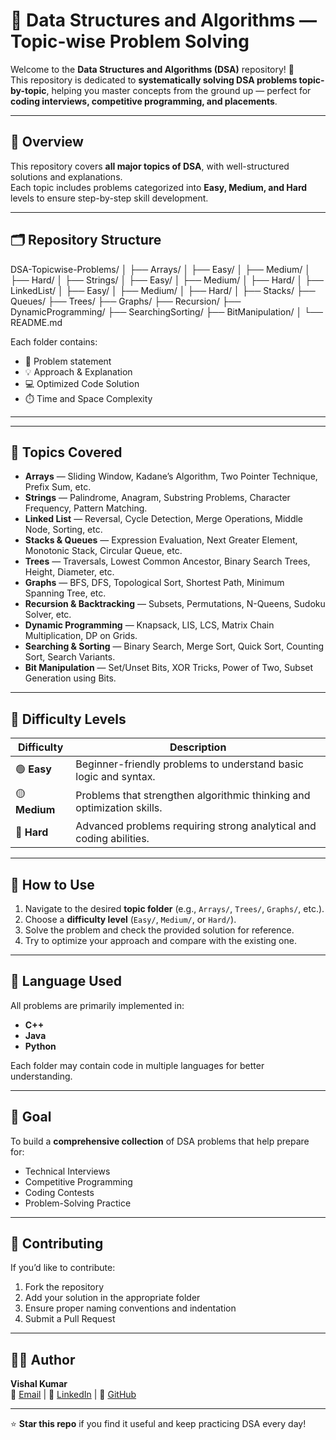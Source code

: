 # 🧠 Data Structures and Algorithms — Topic-wise Problem Solving

Welcome to the **Data Structures and Algorithms (DSA)** repository! 🚀  
This repository is dedicated to **systematically solving DSA problems topic-by-topic**, helping you master concepts from the ground up — perfect for **coding interviews, competitive programming, and placements**.

---

## 📘 Overview

This repository covers **all major topics of DSA**, with well-structured solutions and explanations.  
Each topic includes problems categorized into **Easy, Medium, and Hard** levels to ensure step-by-step skill development.

---

## 🗂️ Repository Structure

DSA-Topicwise-Problems/
│
├── Arrays/
│ ├── Easy/
│ ├── Medium/
│ ├── Hard/
│
├── Strings/
│ ├── Easy/
│ ├── Medium/
│ ├── Hard/
│
├── LinkedList/
│ ├── Easy/
│ ├── Medium/
│ ├── Hard/
│
├── Stacks/
├── Queues/
├── Trees/
├── Graphs/
├── Recursion/
├── DynamicProgramming/
├── SearchingSorting/
├── BitManipulation/
│
└── README.md

Each folder contains:
- 📄 Problem statement  
- 💡 Approach & Explanation  
- 💻 Optimized Code Solution  
- ⏱️ Time and Space Complexity

---


---

## 📘 Topics Covered

- **Arrays** — Sliding Window, Kadane’s Algorithm, Two Pointer Technique, Prefix Sum, etc.  
- **Strings** — Palindrome, Anagram, Substring Problems, Character Frequency, Pattern Matching.  
- **Linked List** — Reversal, Cycle Detection, Merge Operations, Middle Node, Sorting, etc.  
- **Stacks & Queues** — Expression Evaluation, Next Greater Element, Monotonic Stack, Circular Queue, etc.  
- **Trees** — Traversals, Lowest Common Ancestor, Binary Search Trees, Height, Diameter, etc.  
- **Graphs** — BFS, DFS, Topological Sort, Shortest Path, Minimum Spanning Tree, etc.  
- **Recursion & Backtracking** — Subsets, Permutations, N-Queens, Sudoku Solver, etc.  
- **Dynamic Programming** — Knapsack, LIS, LCS, Matrix Chain Multiplication, DP on Grids.  
- **Searching & Sorting** — Binary Search, Merge Sort, Quick Sort, Counting Sort, Search Variants.  
- **Bit Manipulation** — Set/Unset Bits, XOR Tricks, Power of Two, Subset Generation using Bits.

---

## 🧩 Difficulty Levels

| Difficulty | Description |
|-------------|-------------|
| 🟢 **Easy** | Beginner-friendly problems to understand basic logic and syntax. |
| 🟡 **Medium** | Problems that strengthen algorithmic thinking and optimization skills. |
| 🔴 **Hard** | Advanced problems requiring strong analytical and coding abilities. |

---

## 🚀 How to Use

1. Navigate to the desired **topic folder** (e.g., `Arrays/`, `Trees/`, `Graphs/`, etc.).
2. Choose a **difficulty level** (`Easy/`, `Medium/`, or `Hard/`).
3. Solve the problem and check the provided solution for reference.
4. Try to optimize your approach and compare with the existing one.

---

## 🧮 Language Used

All problems are primarily implemented in:
- **C++**
- **Java**
- **Python**

Each folder may contain code in multiple languages for better understanding.

---

## 🏁 Goal

To build a **comprehensive collection** of DSA problems that help prepare for:
- Technical Interviews
- Competitive Programming
- Coding Contests
- Problem-Solving Practice

---

## 🤝 Contributing

If you’d like to contribute:
1. Fork the repository  
2. Add your solution in the appropriate folder  
3. Ensure proper naming conventions and indentation  
4. Submit a Pull Request

---

## 🧑‍💻 Author

**Vishal Kumar**  
📧 [Email](mailto:vishalkumar@example.com) | 💼 [LinkedIn](https://linkedin.com/in/vishalkumar) | 🐙 [GitHub](https://github.com/vishalkumar)

---

⭐ **Star this repo** if you find it useful and keep practicing DSA every day!
